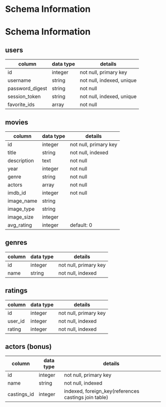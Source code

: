 # Schema Information

# Schema Information

## users
column              | data type |	 details
--------------------|-----------|---------------------------
id	                |  integer	| not null, primary key
username	          |  string	  | not null, indexed, unique
password_digest     |	 string	  | not null
session_token	      |  string	  | not null, indexed, unique
favorite_ids 	      |  array	  | not null

<!-- admin               |  boolean  | default: false -->

## movies
column              | data type |	 details
--------------------|-----------|---------------------------
id	                | integer	  | not null, primary key
title	              | string	  | not null, indexed
description         | text      | not null
year	              | integer	  | not null
genre	              | string    | not null
actors              | array     | not null
imdb_id             | integer   | not null
image_name          | string    |
image_type          | string    |
image_size          | integer   |
avg_rating	        | integer	  | default: 0


## genres
column          | data type |	 details
----------------|-----------|---------------------------
id	            | integer	  | not null, primary key
name            | string    | not null, indexed


## ratings
column          | data type |	 details
----------------|-----------|---------------------------
id	            | integer   |	not null, primary key
user_id         | integer   | not null, indexed
rating          | integer   | not null, indexed

 <!-- ## castings (bonus)
column          | data type |	 details
----------------|-----------|---------------------------
id	            | integer   |	not null, primary key
series_id       | integer   | not null, indexed, foreign_key(references castings series table)
cast_id         | integer   | not null, indexed, foreign_key(references castings users table) -->

## actors (bonus)
column          | data type |	 details
----------------|-----------|---------------------------
id	            | integer   |	not null, primary key
name            | string    | not null, indexed
castings_id     | integer   | indexed, foreign_key(references castings join table)
